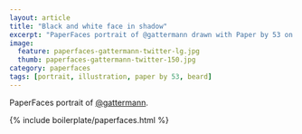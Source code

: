 ```yaml
---
layout: article
title: "Black and white face in shadow"
excerpt: "PaperFaces portrait of @gattermann drawn with Paper by 53 on an iPad."
image: 
  feature: paperfaces-gattermann-twitter-lg.jpg
  thumb: paperfaces-gattermann-twitter-150.jpg
category: paperfaces
tags: [portrait, illustration, paper by 53, beard]
---
```


PaperFaces portrait of [@gattermann](http://twitter.com/gattermann).

{% include boilerplate/paperfaces.html %}